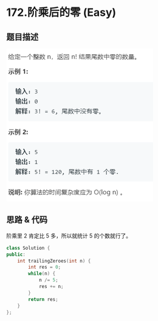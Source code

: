 # 172.阶乘后的零 (Easy)

## 题目描述

![](172.png)

## 思路 & 代码

阶乘里 2 肯定比 5 多，所以就统计 5 的个数就行了。

```c++
class Solution {
public:
    int trailingZeroes(int n) {
        int res = 0;
        while(n) {
            n /= 5;
            res += n;
        }
        return res;
    }
};
```